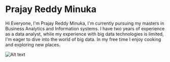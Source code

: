 # Prajay Reddy Minuka

Hi Everyone,
I'm Prajay Reddy Minuka, I'm currently pursuing my masters in Business Analytics and Information systems. I have two years of experience as a data analyst, while my experience with big data technologies is limited, I'm eager to dive into the world of big data. In my free time I enjoy cooking and exploring new places.

![Alt text](Prajay-image.jpg)
